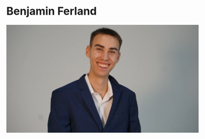 # Benjamin Ferland

![Benjamin Ferland]( benjamin_ferland.webp)


 <!--
À la session 6, 
- Au début de la semaine : 
    - Objectifs de la semaine
- À la fin de la semaine :
    - Explication détaillée des tâches accomplies
    - Documentation multimédia des tâches accomplies
 -->

